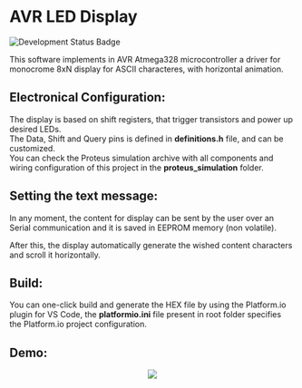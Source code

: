 # AVR LED Display
![Development Status Badge](https://img.shields.io/badge/Status-Concluded-green)

This software implements in AVR Atmega328 microcontroller a driver for monocrome 8xN display for ASCII characteres, with horizontal animation.


## Electronical Configuration:
The display is based on shift registers, that trigger transistors and power up desired LEDs.<br> 
The Data, Shift and Query pins is defined in **definitions.h** file, and can be customized.<br>
You can check the Proteus simulation archive with all components and wiring configuration of this project in the **proteus_simulation** folder.

## Setting the text message:
In any moment, the content for display can be sent by the user over an Serial communication and it is saved in EEPROM memory (non volatile).

After this, the display automatically generate the wished content characters and scroll it horizontally.

## Build:
You can one-click build and generate the HEX file by using the Platform.io plugin for VS Code, the **platformio.ini** file present in root folder specifies the Platform.io project configuration.

## Demo:
<p align='center'><image src='assets/demo.gif'/></p>


